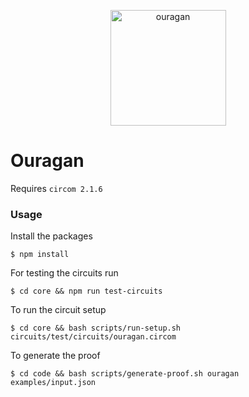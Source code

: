 <p align="center">
<img width="185" alt="ouragan" src="https://github.com/Jubzinas/Ouragan/assets/23149200/7621f927-2c2d-47c7-a665-93d6536b9472">
</p>

# Ouragan

Requires `circom 2.1.6` 

### Usage

Install the packages
```
$ npm install
```

For testing the circuits run
```
$ cd core && npm run test-circuits
```

To run the circuit setup
```
$ cd core && bash scripts/run-setup.sh circuits/test/circuits/ouragan.circom
```

To generate the proof

```
$ cd code && bash scripts/generate-proof.sh ouragan examples/input.json
```

